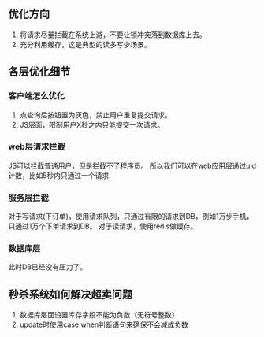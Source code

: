 ## 优化方向
1. 将请求尽量拦截在系统上游，不要让锁冲突落到数据库上去。
2. 充分利用缓存，这是典型的读多写少场景。

## 各层优化细节

### 客户端怎么优化
1. 点查询后按钮置为灰色，禁止用户重复提交请求。
2. JS层面，限制用户X秒之内只能提交一次请求。

### web层请求拦截
JS可以拦截普通用户，但是拦截不了程序员。
所以我们可以在web应用层通过uid计数，比如5秒内只通过一个请求

### 服务层拦截
对于写请求(下订单)，使用请求队列，只通过有限的请求到DB，例如1万步手机，只通过1万个下单请求到DB。
对于读请求，使用redis做缓存。

### 数据库层
此时DB已经没有压力了。

## 秒杀系统如何解决超卖问题
1. 数据库层面设置库存字段不能为负数（无符号整数）
2. update时使用case when判断语句来确保不会减成负数

